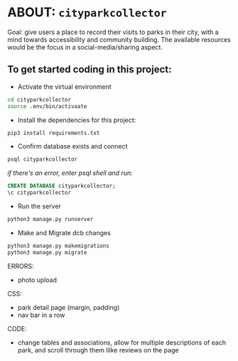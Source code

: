 # ABOUT:  `cityparkcollector`

Goal: give users a place to record their visits to parks in their city, with a mind towards accessibility and community building. The available resources would be the focus in a social-media/sharing aspect. 

## To get started coding in this project:

* Activate the virtual environment
```bash
cd cityparkcollector
source .env/bin/activaate
```

* Install the dependencies for this project:
```bash
pip3 install requirements.txt
```

* Confirm database exists and connect
```bash
psql cityparkcollector
```
*if there's an error, enter psql shell and run:*
```sql
CREATE DATABASE cityparkcollector;
\c cityparkcollector
```

* Run the server
```bash
python3 manage.py runserver
```

* Make and Migrate dcb changes
```bash
python3 manage.py makemigrations
python3 manage.py migrate
```


ERRORS:
* photo upload

CSS:
* park detail page (margin, padding)
* nav bar in a row

CODE:
* change tables and associations, allow for multiple descriptions of each park, and scroll through them lilke reviews on the page


